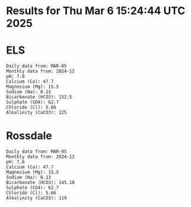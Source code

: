 # Results for Thu Mar  6 15:24:44 UTC 2025
# ELS
```
Daily data from: MAR-05
Monthly data from: 2024-12
pH: 7.8
Calcium (Ca): 47.7
Magnesium (Mg): 15.5
Sodium (Na): 8.13
Bicarbonate (HCO3): 152.5
Sulphate (SO4): 62.7
Chloride (Cl): 5.66
Alkalinity (CaCO3): 125
```
# Rossdale
```
Daily data from: MAR-05
Monthly data from: 2024-12
pH: 7.6
Calcium (Ca): 47.7
Magnesium (Mg): 15.5
Sodium (Na): 8.13
Bicarbonate (HCO3): 145.18
Sulphate (SO4): 62.7
Chloride (Cl): 5.66
Alkalinity (CaCO3): 119
```
